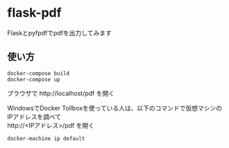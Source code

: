 # flask-pdf
Flaskとpyfpdfでpdfを出力してみます

## 使い方
```
docker-compose build
docker-compose up
```

ブラウザで http://localhost/pdf を開く

WindowsでDocker Tollboxを使っている人は、以下のコマンドで仮想マシンのIPアドレスを調べて  
http://<IPアドレス>/pdf を開く

```
docker-machine ip default
```

